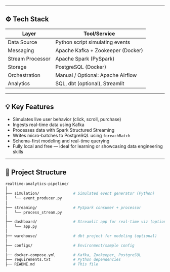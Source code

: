 
---

## ⚙️ Tech Stack

| Layer         | Tool/Service                     |
|---------------|----------------------------------|
| Data Source   | Python script simulating events |
| Messaging     | Apache Kafka + Zookeeper (Docker) |
| Stream Processor | Apache Spark (PySpark)       |
| Storage       | PostgreSQL (Docker)              |
| Orchestration | Manual / Optional: Apache Airflow |
| Analytics     | SQL, dbt (optional), Streamlit   |

---

## 💡 Key Features

- Simulates live user behavior (click, scroll, purchase)
- Ingests real-time data using Kafka
- Processes data with Spark Structured Streaming
- Writes micro-batches to PostgreSQL using `foreachBatch`
- Schema-first modeling and real-time querying
- Fully local and free — ideal for learning or showcasing data engineering skills

---

## 📂 Project Structure

```bash
realtime-analytics-pipeline/
│
├── simulation/               # Simulated event generator (Python)
│   └── event_producer.py
│
├── streaming/                # PySpark consumer + processor
│   └── process_stream.py
│
├── dashboard/                # Streamlit app for real-time viz (optional)
│   └── app.py
│
├── warehouse/                # dbt project for modeling (optional)
│
├── configs/                  # Environment/sample config
│
├── docker-compose.yml        # Kafka, Zookeeper, PostgreSQL
├── requirements.txt          # Python dependencies
├── README.md                 # This file
